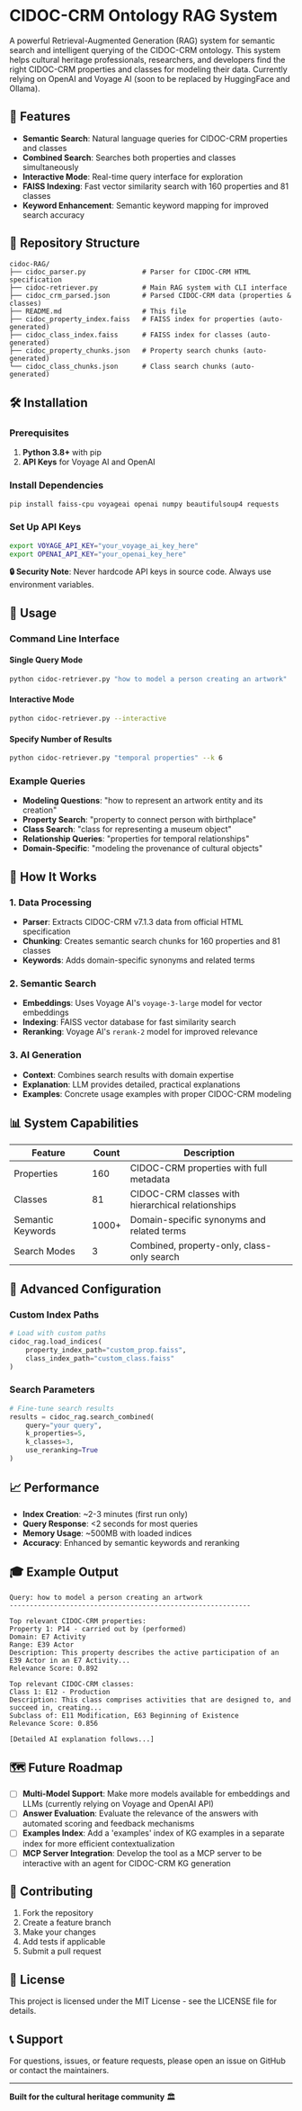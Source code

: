 # CIDOC-CRM Ontology RAG System

A powerful Retrieval-Augmented Generation (RAG) system for semantic search and intelligent querying of the CIDOC-CRM ontology. This system helps cultural heritage professionals, researchers, and developers find the right CIDOC-CRM properties and classes for modeling their data. Currently relying on OpenAI and Voyage AI (soon to be replaced by HuggingFace and Ollama). 

## 🚀 Features

- **Semantic Search**: Natural language queries for CIDOC-CRM properties and classes
- **Combined Search**: Searches both properties and classes simultaneously
- **Interactive Mode**: Real-time query interface for exploration
- **FAISS Indexing**: Fast vector similarity search with 160 properties and 81 classes
- **Keyword Enhancement**: Semantic keyword mapping for improved search accuracy

## 📁 Repository Structure

```
cidoc-RAG/
├── cidoc_parser.py              # Parser for CIDOC-CRM HTML specification
├── cidoc-retriever.py           # Main RAG system with CLI interface
├── cidoc_crm_parsed.json        # Parsed CIDOC-CRM data (properties & classes)
├── README.md                    # This file
├── cidoc_property_index.faiss   # FAISS index for properties (auto-generated)
├── cidoc_class_index.faiss      # FAISS index for classes (auto-generated)
├── cidoc_property_chunks.json   # Property search chunks (auto-generated)
└── cidoc_class_chunks.json      # Class search chunks (auto-generated)
```

## 🛠️ Installation

### Prerequisites

1. **Python 3.8+** with pip
2. **API Keys** for Voyage AI and OpenAI

### Install Dependencies

```bash
pip install faiss-cpu voyageai openai numpy beautifulsoup4 requests
```

### Set Up API Keys

```bash
export VOYAGE_API_KEY="your_voyage_ai_key_here"
export OPENAI_API_KEY="your_openai_key_here"
```

**🔒 Security Note**: Never hardcode API keys in source code. Always use environment variables.

## 🎯 Usage

### Command Line Interface

#### Single Query Mode
```bash
python cidoc-retriever.py "how to model a person creating an artwork"
```

#### Interactive Mode
```bash
python cidoc-retriever.py --interactive
```

#### Specify Number of Results
```bash
python cidoc-retriever.py "temporal properties" --k 6
```

### Example Queries

- **Modeling Questions**: "how to represent an artwork entity and its creation"
- **Property Search**: "property to connect person with birthplace"
- **Class Search**: "class for representing a museum object"
- **Relationship Queries**: "properties for temporal relationships"
- **Domain-Specific**: "modeling the provenance of cultural objects"

## 🧠 How It Works

### 1. Data Processing
- **Parser**: Extracts CIDOC-CRM v7.1.3 data from official HTML specification
- **Chunking**: Creates semantic search chunks for 160 properties and 81 classes
- **Keywords**: Adds domain-specific synonyms and related terms

### 2. Semantic Search
- **Embeddings**: Uses Voyage AI's `voyage-3-large` model for vector embeddings
- **Indexing**: FAISS vector database for fast similarity search
- **Reranking**: Voyage AI's `rerank-2` model for improved relevance

### 3. AI Generation
- **Context**: Combines search results with domain expertise
- **Explanation**: LLM provides detailed, practical explanations
- **Examples**: Concrete usage examples with proper CIDOC-CRM modeling

## 📊 System Capabilities

| Feature | Count | Description |
|---------|-------|-------------|
| Properties | 160 | CIDOC-CRM properties with full metadata |
| Classes | 81 | CIDOC-CRM classes with hierarchical relationships |
| Semantic Keywords | 1000+ | Domain-specific synonyms and related terms |
| Search Modes | 3 | Combined, property-only, class-only search |

## 🔧 Advanced Configuration

### Custom Index Paths
```python
# Load with custom paths
cidoc_rag.load_indices(
    property_index_path="custom_prop.faiss",
    class_index_path="custom_class.faiss"
)
```

### Search Parameters
```python
# Fine-tune search results
results = cidoc_rag.search_combined(
    query="your query",
    k_properties=5,
    k_classes=3,
    use_reranking=True
)
```

## 📈 Performance

- **Index Creation**: ~2-3 minutes (first run only)
- **Query Response**: <2 seconds for most queries
- **Memory Usage**: ~500MB with loaded indices
- **Accuracy**: Enhanced by semantic keywords and reranking

## 🎓 Example Output

```
Query: how to model a person creating an artwork
------------------------------------------------------------

Top relevant CIDOC-CRM properties:
Property 1: P14 - carried out by (performed)
Domain: E7 Activity
Range: E39 Actor
Description: This property describes the active participation of an E39 Actor in an E7 Activity...
Relevance Score: 0.892

Top relevant CIDOC-CRM classes:
Class 1: E12 - Production
Description: This class comprises activities that are designed to, and succeed in, creating...
Subclass of: E11 Modification, E63 Beginning of Existence
Relevance Score: 0.856

[Detailed AI explanation follows...]
```

## 🗺️ Future Roadmap

- [ ] **Multi-Model Support**: Make more models available for embeddings and LLMs (currently relying on Voyage and OpenAI API)
- [ ] **Answer Evaluation**: Evaluate the relevance of the answers with automated scoring and feedback mechanisms
- [ ] **Examples Index**: Add a 'examples' index of KG examples in a separate index for more efficient contextualization
- [ ] **MCP Server Integration**: Develop the tool as a MCP server to be interactive with an agent for CIDOC-CRM KG generation

## 🤝 Contributing

1. Fork the repository
2. Create a feature branch
3. Make your changes
4. Add tests if applicable
5. Submit a pull request

## 📄 License

This project is licensed under the MIT License - see the LICENSE file for details.

## 📞 Support

For questions, issues, or feature requests, please open an issue on GitHub or contact the maintainers.

---

**Built for the cultural heritage community** 🏛️
